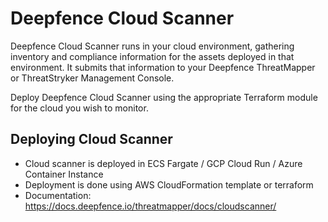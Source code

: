 # Deepfence Cloud Scanner
Deepfence Cloud Scanner runs in your cloud environment, gathering inventory and compliance information for the assets deployed in that environment. It submits that information to your Deepfence ThreatMapper or ThreatStryker Management Console.

Deploy Deepfence Cloud Scanner using the appropriate Terraform module for the cloud you wish to monitor.

## Deploying Cloud Scanner

- Cloud scanner is deployed in ECS Fargate / GCP Cloud Run / Azure Container Instance
- Deployment is done using AWS CloudFormation template or terraform
- Documentation: https://docs.deepfence.io/threatmapper/docs/cloudscanner/
